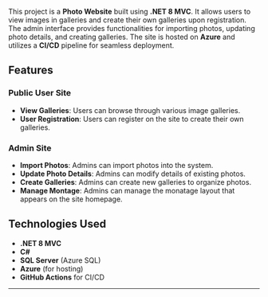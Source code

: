 This project is a **Photo Website** built using **.NET 8 MVC**. It allows users to view images in galleries and create their own galleries upon registration. The admin interface provides functionalities for importing photos, updating photo details, and creating galleries. The site is hosted on **Azure** and utilizes a **CI/CD** pipeline for seamless deployment.

## Features

### Public User Site
- **View Galleries**: Users can browse through various image galleries.
- **User Registration**: Users can register on the site to create their own galleries.

### Admin Site
- **Import Photos**: Admins can import photos into the system.
- **Update Photo Details**: Admins can modify details of existing photos.
- **Create Galleries**: Admins can create new galleries to organize photos.
- **Manage Montage**: Admins can manage the monatage layout that appears on the site homepage.

## Technologies Used

- **.NET 8 MVC**
- **C#**
- **SQL Server** (Azure SQL)
- **Azure** (for hosting)
- **GitHub Actions** for CI/CD

---
